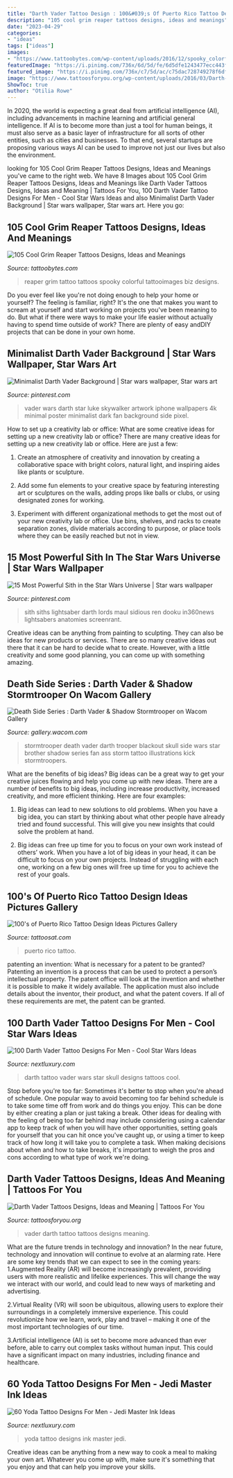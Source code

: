 ```yaml
---
title: "Darth Vader Tattoo Design : 100&#039;s Of Puerto Rico Tattoo Design Ideas Pictures Gallery"
description: "105 cool grim reaper tattoos designs, ideas and meanings"
date: "2023-04-29"
categories:
- "ideas"
tags: ["ideas"]
images:
- "https://www.tattoobytes.com/wp-content/uploads/2016/12/spooky_colorful_grim_reaper_tattoo.jpg"
featuredImage: "https://i.pinimg.com/736x/6d/5d/fe/6d5dfe1243477ecc443f99a44cf06e54--most-powerful-sith.jpg"
featured_image: "https://i.pinimg.com/736x/c7/5d/ac/c75dac728749278f6df70864663df5f8.jpg"
image: "https://www.tattoosforyou.org/wp-content/uploads/2016/03/Darth-Vader-Tattoo-Images.jpg"
ShowToc: true
author: "Otilia Rowe"
---
```



In 2020, the world is expecting a great deal from artificial intelligence (AI), including advancements in machine learning and artificial general intelligence. If AI is to become more than just a tool for human beings, it must also serve as a basic layer of infrastructure for all sorts of other entities, such as cities and businesses. To that end, several startups are proposing various ways AI can be used to improve not just our lives but also the environment.

	

		
looking for 105 Cool Grim Reaper Tattoos Designs, Ideas and Meanings you've came to the right web. We have 8 Images about 105 Cool Grim Reaper Tattoos Designs, Ideas and Meanings like Darth Vader Tattoos Designs, Ideas and Meaning | Tattoos For You, 100 Darth Vader Tattoo Designs For Men - Cool Star Wars Ideas and also Minimalist Darth Vader Background | Star wars wallpaper, Star wars art. Here you go:
		
    
## 105 Cool Grim Reaper Tattoos Designs, Ideas And Meanings

<img loading=lazy src="https://www.tattoobytes.com/wp-content/uploads/2016/12/spooky_colorful_grim_reaper_tattoo.jpg" onerror="this.onerror=null;this.src='https://tse3.mm.bing.net/th?id=OIP.ShGXupYi8rRzL8xFxVxR8gAAAA&amp;pid=15.1';" alt="105 Cool Grim Reaper Tattoos Designs, Ideas and Meanings">

_Source: tattoobytes.com_

>reaper grim tattoo tattoos spooky colorful tattooimages biz designs. 

	

Do you ever feel like you're not doing enough to help your home or yourself? The feeling is familiar, right? It's the one that makes you want to scream at yourself and start working on projects you've been meaning to do. But what if there were ways to make your life easier without actually having to spend time outside of work? There are plenty of easy andDIY projects that can be done in your own home.

    
## Minimalist Darth Vader Background | Star Wars Wallpaper, Star Wars Art

<img loading=lazy src="https://i.pinimg.com/736x/c7/5d/ac/c75dac728749278f6df70864663df5f8.jpg" onerror="this.onerror=null;this.src='https://tse1.mm.bing.net/th?id=OIP.cMWewnNhTC1U91I27OE9zQHaNK&amp;pid=15.1';" alt="Minimalist Darth Vader Background | Star wars wallpaper, Star wars art">

_Source: pinterest.com_

>vader wars darth star luke skywalker artwork iphone wallpapers 4k minimal poster minimalist dark fan background side pixel. 

	

How to set up a creativity lab or office: What are some creative ideas for setting up a new creativity lab or office?
There are many creative ideas for setting up a new creativity lab or office. Here are just a few: 
1. Create an atmosphere of creativity and innovation by creating a collaborative space with bright colors, natural light, and inspiring aides like plants or sculpture.

2. Add some fun elements to your creative space by featuring interesting art or sculptures on the walls, adding props like balls or clubs, or using designated zones for working.

3. Experiment with different organizational methods to get the most out of your new creativity lab or office. Use bins, shelves, and racks to create separation zones, divide materials according to purpose, or place tools where they can be easily reached but not in view.

    
## 15 Most Powerful Sith In The Star Wars Universe | Star Wars Wallpaper

<img loading=lazy src="https://i.pinimg.com/736x/6d/5d/fe/6d5dfe1243477ecc443f99a44cf06e54--most-powerful-sith.jpg" onerror="this.onerror=null;this.src='https://tse3.mm.bing.net/th?id=OIP.MT_1TOLziAxuzUxNnb_XRgHaDt&amp;pid=15.1';" alt="15 Most Powerful Sith in the Star Wars Universe | Star wars wallpaper">

_Source: pinterest.com_

>sith siths lightsaber darth lords maul sidious ren dooku in360news lightsabers anatomies screenrant. 

	

Creative ideas can be anything from painting to sculpting. They can also be ideas for new products or services. There are so many creative ideas out there that it can be hard to decide what to create. However, with a little creativity and some good planning, you can come up with something amazing.

    
## Death Side Series : Darth Vader &amp; Shadow Stormtrooper On Wacom Gallery

<img loading=lazy src="https://mir-s3-cdn-cf.behance.net/project_modules/disp/52caf415817587.5632d1e35a8be.jpg" onerror="this.onerror=null;this.src='https://tse1.mm.bing.net/th?id=OIP.HaRi4V00a8M2743Dy8ZsSQHaKd&amp;pid=15.1';" alt="Death Side Series : Darth Vader &amp; Shadow Stormtrooper on Wacom Gallery">

_Source: gallery.wacom.com_

>stormtrooper death vader darth trooper blackout skull side wars star brother shadow series fan ass storm tattoo illustrations kick stormtroopers. 

	

What are the benefits of big ideas?
Big ideas can be a great way to get your creative juices flowing and help you come up with new ideas. There are a number of benefits to big ideas, including increase productivity, increased creativity, and more efficient thinking. Here are four examples:
1. Big ideas can lead to new solutions to old problems. When you have a big idea, you can start by thinking about what other people have already tried and found successful. This will give you new insights that could solve the problem at hand.

2. Big ideas can free up time for you to focus on your own work instead of others’ work. When you have a lot of big ideas in your head, it can be difficult to focus on your own projects. Instead of struggling with each one, working on a few big ones will free up time for you to achieve the rest of your goals.

    
## 100&#039;s Of Puerto Rico Tattoo Design Ideas Pictures Gallery

<img loading=lazy src="http://tattoosat.com/wp-content/uploads/2014/12/Puerto-Rico-7.jpg" onerror="this.onerror=null;this.src='https://tse3.mm.bing.net/th?id=OIP.n5aKSTB_rEactHZ9oqnDBwHaLH&amp;pid=15.1';" alt="100&#039;s of Puerto Rico Tattoo Design Ideas Pictures Gallery">

_Source: tattoosat.com_

>puerto rico tattoo. 

	

patenting an invention: What is necessary for a patent to be granted?
Patenting an invention is a process that can be used to protect a person’s intellectual property. The patent office will look at the invention and whether it is possible to make it widely available. The application must also include details about the inventor, their product, and what the patent covers. If all of these requirements are met, the patent can be granted.

    
## 100 Darth Vader Tattoo Designs For Men - Cool Star Wars Ideas

<img loading=lazy src="http://nextluxury.com/wp-content/uploads/black-skull-darth-varder-tattoo-male-forearms.jpg" onerror="this.onerror=null;this.src='https://tse2.mm.bing.net/th?id=OIP.GCDues-pLoP2YdB4Vzz6oAHaHa&amp;pid=15.1';" alt="100 Darth Vader Tattoo Designs For Men - Cool Star Wars Ideas">

_Source: nextluxury.com_

>darth tattoo vader wars star skull designs tattoos cool. 

	

Stop before you're too far: Sometimes it's better to stop when you're ahead of schedule.
One popular way to avoid becoming too far behind schedule is to take some time off from work and do things you enjoy. This can be done by either creating a plan or just taking a break. Other ideas for dealing with the feeling of being too far behind may include considering using a calendar app to keep track of when you will have other opportunities, setting goals for yourself that you can hit once you've caught up, or using a timer to keep track of how long it will take you to complete a task. When making decisions about when and how to take breaks, it's important to weigh the pros and cons according to what type of work we're doing.

    
## Darth Vader Tattoos Designs, Ideas And Meaning | Tattoos For You

<img loading=lazy src="https://www.tattoosforyou.org/wp-content/uploads/2016/03/Darth-Vader-Tattoo-Images.jpg" onerror="this.onerror=null;this.src='https://tse1.mm.bing.net/th?id=OIP.-jBvQtXFlhEMWR2rVhbrsAHaLH&amp;pid=15.1';" alt="Darth Vader Tattoos Designs, Ideas and Meaning | Tattoos For You">

_Source: tattoosforyou.org_

>vader darth tattoo tattoos designs meaning. 

	

What are the future trends in technology and innovation?
In the near future, technology and innovation will continue to evolve at an alarming rate. Here are some key trends that we can expect to see in the coming years:
1.Augmented Reality (AR) will become increasingly prevalent, providing users with more realistic and lifelike experiences. This will change the way we interact with our world, and could lead to new ways of marketing and advertising.

2.Virtual Reality (VR) will soon be ubiquitous, allowing users to explore their surroundings in a completely immersive experience. This could revolutionize how we learn, work, play and travel – making it one of the most important technologies of our time.

3.Artificial intelligence (AI) is set to become more advanced than ever before, able to carry out complex tasks without human input. This could have a significant impact on many industries, including finance and healthcare.

    
## 60 Yoda Tattoo Designs For Men - Jedi Master Ink Ideas

<img loading=lazy src="http://nextluxury.com/wp-content/uploads/green-light-saber-yoda-guys-lower-leg-tattoo-designs.jpg" onerror="this.onerror=null;this.src='https://tse2.mm.bing.net/th?id=OIP.yp03Dpyf_ypPiCAJFW0WKwHaHa&amp;pid=15.1';" alt="60 Yoda Tattoo Designs For Men - Jedi Master Ink Ideas">

_Source: nextluxury.com_

>yoda tattoo designs ink master jedi. 

	

Creative ideas can be anything from a new way to cook a meal to making your own art. Whatever you come up with, make sure it's something that you enjoy and that can help you improve your skills.

